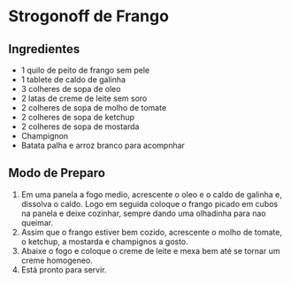 # Strogonoff de Frango

## Ingredientes

- 1 quilo de peito de frango sem pele
- 1 tablete de caldo de galinha
- 3 colheres de sopa de oleo
- 2 latas de creme de leite sem soro
- 2 colheres de sopa de molho de tomate
- 2 colheres de sopa de ketchup
- 2 colheres de sopa de mostarda
- Champignon
- Batata palha e arroz branco para acompnhar

## Modo de Preparo

1. Em uma panela a fogo medio, acrescente o oleo e o caldo de galinha e, dissolva o caldo. Logo em 
   seguida coloque o frango picado em cubos na panela e deixe cozinhar, sempre dando uma olhadinha para nao queimar.
2. Assim que o frango estiver bem cozido, acrescente o molho de tomate, o ketchup, a mostarda e champignos a gosto.
3. Abaixe o fogo e coloque o creme de leite e mexa bem até se tornar um creme homogeneo.
4. Está pronto para servir.
